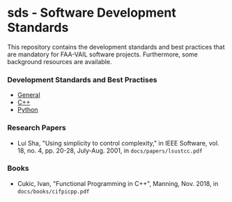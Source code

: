 # sds - Software Development Standards

This repository contains the development standards and best practices that are mandatory for FAA-VAIL software projects.
Furthermore, some background resources are available.

### Development Standards and Best Practises

- [General](best_practises_software_development.md)
- [C++](best_practises_cpp.md)
- [Python](best_practises_python.md)

### Research Papers

- Lui Sha, "Using simplicity to control complexity," in IEEE Software, vol. 18, no. 4, pp. 20-28, July-Aug. 2001, in `docs/papers/lsustcc.pdf`

### Books

- Cukic, Ivan, "Functional Programming in C++", Manning, Nov. 2018, in `docs/books/cifpicpp.pdf`
